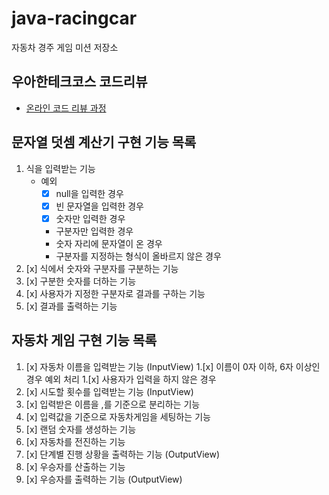 # java-racingcar
자동차 경주 게임 미션 저장소

## 우아한테크코스 코드리뷰
* [온라인 코드 리뷰 과정](https://github.com/woowacourse/woowacourse-docs/blob/master/maincourse/README.md)

## 문자열 덧셈 계산기 구현 기능 목록
1. 식을 입력받는 기능
    - 예외
        - [x] null을 입력한 경우
        - [x] 빈 문자열을 입력한 경우
        - [x] 숫자만 입력한 경우
        - 구분자만 입력한 경우
        - 숫자 자리에 문자열이 온 경우
        - 구분자를 지정하는 형식이 올바르지 않은 경우
1. [x] 식에서 숫자와 구분자를 구분하는 기능
1. [x] 구분한 숫자를 더하는 기능
1. [x] 사용자가 지정한 구분자로 결과를 구하는 기능
1. [x] 결과를 출력하는 기능 

## 자동차 게임 구현 기능 목록
1. [x] 자동차 이름을 입력받는 기능 (InputView)
    1.[x] 이름이 0자 이하, 6자 이상인 경우 예외 처리
    1.[x] 사용자가 입력을 하지 않은 경우
1. [x] 시도할 횟수를 입력받는 기능 (InputView)
1. [x] 입력받은 이름을 ,를 기준으로 분리하는 기능
1. [x] 입력값을 기준으로 자동차게임을 세팅하는 기능
1. [x] 랜덤 숫자를 생성하는 기능
1. [x] 자동차를 전진하는 기능
1. [x] 단계별 진행 상황을 출력하는 기능 (OutputView)
1. [x] 우승자를 산출하는 기능
1. [x] 우승자를 출력하는 기능 (OutputView)